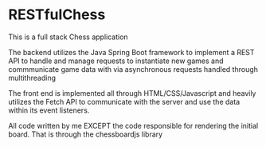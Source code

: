 # RESTfulChess
This is a full stack Chess application

The backend utilizes the Java Spring Boot framework to implement a REST API to handle and manage requests to instantiate new games and
commmunicate game data with via asynchronous requests handled through multithreading

The front end is implemented all through  HTML/CSS/Javascript and heavily utilizes the Fetch API to communicate with the server and use the data
within its event listeners.

All code written by me EXCEPT the code responsible for rendering the initial board. That is through the chessboardjs library

